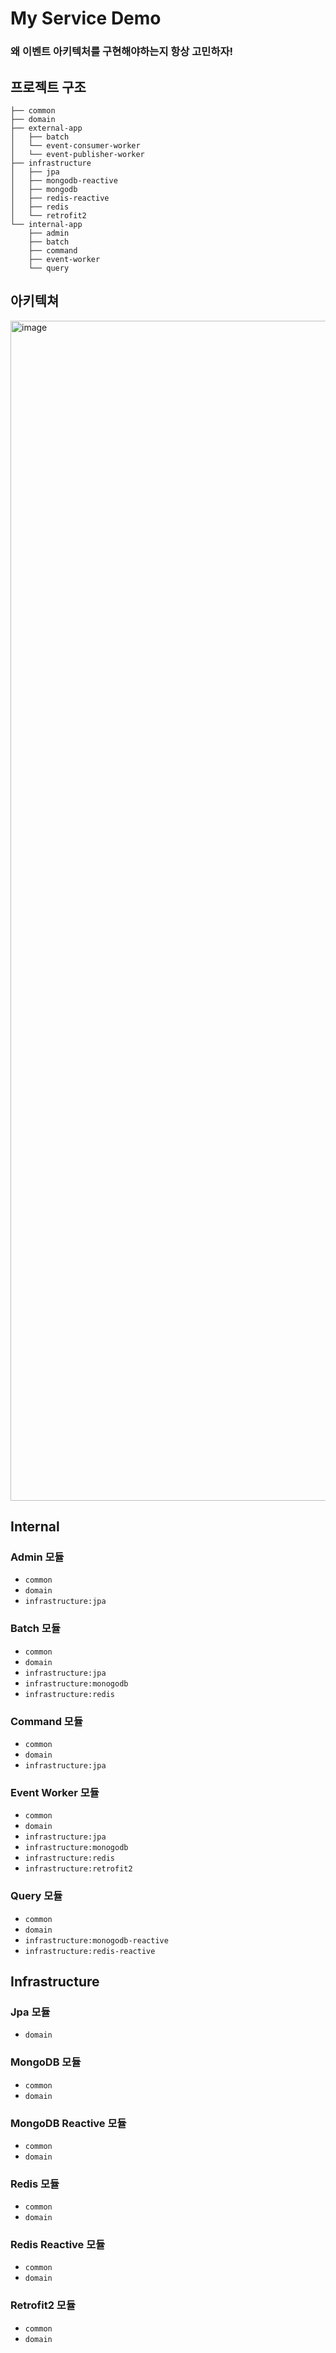 # My Service Demo

### 왜 이벤트 아키텍처를 구현해야하는지 항상 고민하자!

## 프로젝트 구조

```
├── common
├── domain
├── external-app
│   ├── batch
│   └── event-consumer-worker
│   └── event-publisher-worker
├── infrastructure
│   ├── jpa
│   ├── mongodb-reactive
│   ├── mongodb
│   ├── redis-reactive
│   ├── redis
│   └── retrofit2
└── internal-app
    ├── admin
    ├── batch
    ├── command
    ├── event-worker
    └── query
```

## 아키텍쳐

<img width="1888" alt="image" src="https://user-images.githubusercontent.com/23515771/166139292-a11321dc-98d5-4e90-8d0e-2942277fae62.png">

## Internal

### Admin 모듈

- `common`
- `domain`
- `infrastructure:jpa`

### Batch 모듈

- `common`
- `domain`
- `infrastructure:jpa`
- `infrastructure:monogodb`
- `infrastructure:redis`

### Command 모듈

- `common`
- `domain`
- `infrastructure:jpa`

### Event Worker 모듈

- `common`
- `domain`
- `infrastructure:jpa`
- `infrastructure:monogodb`
- `infrastructure:redis`
- `infrastructure:retrofit2`

### Query 모듈

- `common`
- `domain`
- `infrastructure:monogodb-reactive`
- `infrastructure:redis-reactive`

## Infrastructure

### Jpa 모듈

- `domain`

### MongoDB 모듈

- `common`
- `domain`

### MongoDB Reactive 모듈

- `common`
- `domain`

### Redis 모듈

- `common`
- `domain`

### Redis Reactive 모듈

- `common`
- `domain`

### Retrofit2 모듈

- `common`
- `domain`

